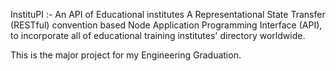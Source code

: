 InstituPI :- An API of Educational institutes
    A Representational State Transfer (RESTful) convention based Node Application Programming Interface
    (API), to incorporate all of educational training institutes' directory worldwide.

This is the major project for my Engineering Graduation. 
